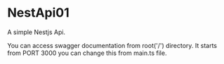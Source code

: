 # NestApi01
A simple Nestjs Api. 

You can access swagger documentation from root('/') directory. 
It starts from PORT 3000 you can change this from main.ts file. 
